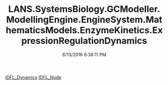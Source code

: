 ﻿---
title: LANS.SystemsBiology.GCModeller.ModellingEngine.EngineSystem.MathematicsModels.EnzymeKinetics.ExpressionRegulationDynamics
date: 6/13/2016 6:38:11 PM
---

[IDFL_Dynamics](T-LANS.SystemsBiology.GCModeller.ModellingEngine.EngineSystem.MathematicsModels.EnzymeKinetics.ExpressionRegulationDynamics.IDFL_Dynamics.html)
[IDFL_Node](T-LANS.SystemsBiology.GCModeller.ModellingEngine.EngineSystem.MathematicsModels.EnzymeKinetics.ExpressionRegulationDynamics.IDFL_Node.html)
